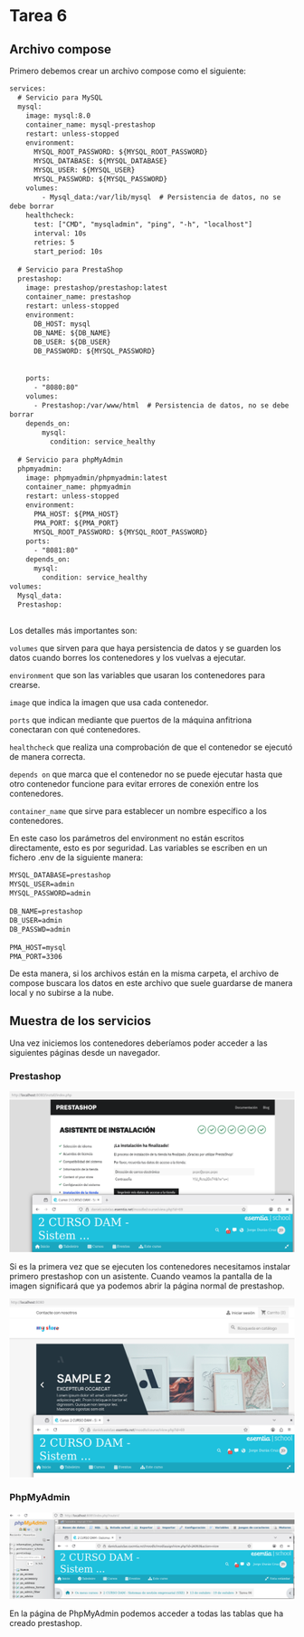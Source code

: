 # Tarea 6

## Archivo compose

Primero debemos crear un archivo compose como el siguiente:
```
services:
  # Servicio para MySQL
  mysql:
    image: mysql:8.0
    container_name: mysql-prestashop
    restart: unless-stopped
    environment:
      MYSQL_ROOT_PASSWORD: ${MYSQL_ROOT_PASSWORD}
      MYSQL_DATABASE: ${MYSQL_DATABASE}
      MYSQL_USER: ${MYSQL_USER}
      MYSQL_PASSWORD: ${MYSQL_PASSWORD}
    volumes:
        - Mysql_data:/var/lib/mysql  # Persistencia de datos, no se debe borrar
    healthcheck:
      test: ["CMD", "mysqladmin", "ping", "-h", "localhost"]
      interval: 10s
      retries: 5
      start_period: 10s

  # Servicio para PrestaShop
  prestashop:
    image: prestashop/prestashop:latest
    container_name: prestashop
    restart: unless-stopped
    environment:
      DB_HOST: mysql
      DB_NAME: ${DB_NAME}
      DB_USER: ${DB_USER}
      DB_PASSWORD: ${MYSQL_PASSWORD}


    ports:
      - "8080:80"
    volumes:
      - Prestashop:/var/www/html  # Persistencia de datos, no se debe borrar
    depends_on:
        mysql:
          condition: service_healthy

  # Servicio para phpMyAdmin
  phpmyadmin:
    image: phpmyadmin/phpmyadmin:latest
    container_name: phpmyadmin
    restart: unless-stopped
    environment:
      PMA_HOST: ${PMA_HOST}
      PMA_PORT: ${PMA_PORT}
      MYSQL_ROOT_PASSWORD: ${MYSQL_ROOT_PASSWORD}
    ports:
      - "8081:80"
    depends_on:
      mysql:
        condition: service_healthy
volumes:
  Mysql_data:
  Prestashop:


```
Los detalles más importantes son:

`volumes` que sirven para que haya persistencia de datos y se guarden los datos cuando borres los contenedores y los vuelvas a ejecutar.

`environment` que son las variables que usaran los contenedores para crearse.

`image` que indica la imagen que usa cada contenedor.

`ports` que indican mediante que puertos de la máquina anfitriona conectaran con qué contenedores.

`healthcheck` que realiza una comprobación de que el contenedor se ejecutó de manera correcta.

`depends on` que marca que el contenedor no se puede ejecutar hasta que otro contenedor funcione para evitar errores de conexión entre los contenedores.

`container_name` que sirve para establecer un nombre específico a los contenedores.

En este caso los parámetros del environment no están escritos directamente, esto es por seguridad. Las variables se escriben en un fichero .env de la siguiente manera:

```MYSQL_ROOT_PASSWORD=admin
MYSQL_DATABASE=prestashop
MYSQL_USER=admin
MYSQL_PASSWORD=admin

DB_NAME=prestashop
DB_USER=admin
DB_PASSWD=admin

PMA_HOST=mysql
PMA_PORT=3306

```
De esta manera, si los archivos están en la misma carpeta, el archivo de compose buscara los datos en este archivo que suele guardarse de manera local y no subirse a la nube.

## Muestra de los servicios

Una vez iniciemos los contenedores deberíamos poder acceder a las siguientes páginas desde un navegador.

### Prestashop

![InstalacionPrestashop.png](Imagenes/InstalacionPrestashop.png)

Si es la primera vez que se ejecuten los contenedores necesitamos instalar primero prestashop con un asistente.
Cuando veamos la pantalla de la imagen significará que ya podemos abrir la página normal de prestashop.

![Prestashop.png](Imagenes/Prestashop.png)

### PhpMyAdmin

![PhpMyAdmin.png](Imagenes/PhpMyAdmin.png)

En la página de PhpMyAdmin podemos acceder a todas las tablas que ha creado prestashop.